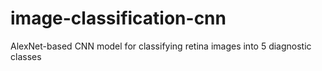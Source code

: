 # image-classification-cnn
AlexNet-based CNN model for classifying retina images into 5 diagnostic classes
